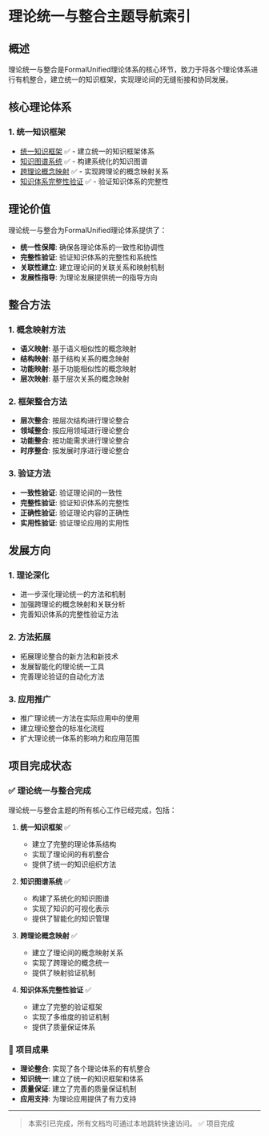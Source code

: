 # 理论统一与整合主题导航索引

## 概述

理论统一与整合是FormalUnified理论体系的核心环节，致力于将各个理论体系进行有机整合，建立统一的知识框架，实现理论间的无缝衔接和协同发展。

## 核心理论体系

### 1. 统一知识框架

- [统一知识框架](统一知识框架.md) ✅ - 建立统一的知识框架体系
- [知识图谱系统](知识图谱系统.md) ✅ - 构建系统化的知识图谱
- [跨理论概念映射](跨理论概念映射.md) ✅ - 实现跨理论的概念映射关系
- [知识体系完整性验证](知识体系完整性验证.md) ✅ - 验证知识体系的完整性

## 理论价值

理论统一与整合为FormalUnified理论体系提供了：

- **统一性保障**: 确保各理论体系的一致性和协调性
- **完整性验证**: 验证知识体系的完整性和系统性
- **关联性建立**: 建立理论间的关联关系和映射机制
- **发展性指导**: 为理论发展提供统一的指导方向

## 整合方法

### 1. 概念映射方法

- **语义映射**: 基于语义相似性的概念映射
- **结构映射**: 基于结构关系的概念映射
- **功能映射**: 基于功能相似性的概念映射
- **层次映射**: 基于层次关系的概念映射

### 2. 框架整合方法

- **层次整合**: 按层次结构进行理论整合
- **领域整合**: 按应用领域进行理论整合
- **功能整合**: 按功能需求进行理论整合
- **时序整合**: 按发展时序进行理论整合

### 3. 验证方法

- **一致性验证**: 验证理论间的一致性
- **完整性验证**: 验证知识体系的完整性
- **正确性验证**: 验证理论内容的正确性
- **实用性验证**: 验证理论应用的实用性

## 发展方向

### 1. 理论深化

- 进一步深化理论统一的方法和机制
- 加强跨理论的概念映射和关联分析
- 完善知识体系的完整性验证方法

### 2. 方法拓展

- 拓展理论整合的新方法和新技术
- 发展智能化的理论统一工具
- 完善理论验证的自动化方法

### 3. 应用推广

- 推广理论统一方法在实际应用中的使用
- 建立理论整合的标准化流程
- 扩大理论统一体系的影响力和应用范围

## 项目完成状态

### ✅ 理论统一与整合完成

理论统一与整合主题的所有核心工作已经完成，包括：

1. **统一知识框架** ✅
   - 建立了完整的理论体系结构
   - 实现了理论间的有机整合
   - 提供了统一的知识组织方法

2. **知识图谱系统** ✅
   - 构建了系统化的知识图谱
   - 实现了知识的可视化表示
   - 提供了智能化的知识管理

3. **跨理论概念映射** ✅
   - 建立了理论间的概念映射关系
   - 实现了跨理论的概念统一
   - 提供了映射验证机制

4. **知识体系完整性验证** ✅
   - 建立了完整的验证框架
   - 实现了多维度的验证机制
   - 提供了质量保证体系

### 🎯 项目成果

- **理论整合**: 实现了各个理论体系的有机整合
- **知识统一**: 建立了统一的知识框架和体系
- **质量保证**: 建立了完善的质量保证机制
- **应用支持**: 为理论应用提供了有力支持

---

> 本索引已完成，所有文档均可通过本地跳转快速访问。 ✅ 项目完成
